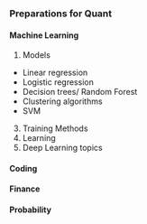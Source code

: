 ### Preparations for Quant
#### Machine Learning
1. Models
  - Linear regression
  - Logistic regression
  - Decision trees/ Random Forest
  - Clustering algorithms
  - SVM
3. Training Methods
4. Learning
5. Deep Learning topics
#### Coding
#### Finance
#### Probability
